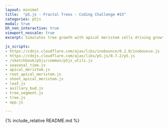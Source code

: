 ```yaml
---
layout: minimal
title:  "p5.js - Fractal Trees - Coding Challenge #15"
categories: p5js
modal: true
bh_non_interactive: true
viewport_noscale: true
excerpt: Simulates tree growth with apical meristem cells driving growth at the end of branches, which secrete auxin, a growth inhibitor (shown as pink) which prevents lateral growth for little while.

js_scripts:
- https://cdnjs.cloudflare.com/ajax/libs/inobounce/0.2.0/inobounce.js
- https://cdnjs.cloudflare.com/ajax/libs/p5.js/0.7.2/p5.js
- /sketchbook/p5js/common/p5js_utils.js
- seasonal_time.js
- apical_meristem.js
- root_apical_meristem.js
- shoot_apical_meristem.js
- leaf.js
- axillary_bud.js
- tree_segment.js
- tree.js
- app.js

---
```


{% include_relative README.md %}
